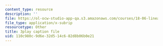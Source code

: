 ```yaml
---
content_type: resource
description: ''
file: https://ol-ocw-studio-app-qa.s3.amazonaws.com/courses/18-06-linear-algebra-spring-2010/110c980c9d6e32d514c682d8b06b0e21_0MtwqhIwdrI.srt
file_type: application/x-subrip
resourcetype: Other
title: 3play caption file
uid: 110c980c-9d6e-32d5-14c6-82d8b06b0e21
---
```


